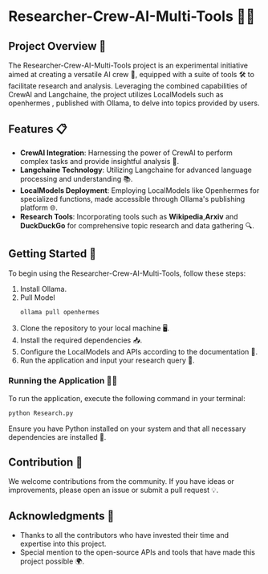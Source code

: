 # Researcher-Crew-AI-Multi-Tools 🤖🔧
## Project Overview 🌟
The Researcher-Crew-AI-Multi-Tools project is an experimental initiative aimed at creating a versatile AI crew 🚀, equipped with a suite of tools 🛠️ to facilitate research and analysis. Leveraging the combined capabilities of CrewAI and Langchaine, the project utilizes LocalModels such as openhermes , published with Ollama, to delve into topics provided by users.

## Features 📋
- **CrewAI Integration**: Harnessing the power of CrewAI to perform complex tasks and provide insightful analysis 🧠.
- **Langchaine Technology**: Utilizing Langchaine for advanced language processing and understanding 📚.
- **LocalModels Deployment**: Employing LocalModels like Openhermes for specialized functions, made accessible through Ollama's publishing platform 🌐.
- **Research Tools**: Incorporating tools such as **Wikipedia**,**Arxiv** and **DuckDuckGo** for comprehensive topic research and data gathering 🔍.

## Getting Started 🚀
To begin using the Researcher-Crew-AI-Multi-Tools, follow these steps:
1. Install Ollama.
2. Pull Model
   ```bash
   ollama pull openhermes
   ```
4. Clone the repository to your local machine 🖥️.
5. Install the required dependencies 📥.
6. Configure the LocalModels and APIs according to the documentation 📄.
7. Run the application and input your research query 🧐.

### Running the Application 🏃‍♂️
To run the application, execute the following command in your terminal:

```bash
python Research.py
```

Ensure you have Python installed on your system and that all necessary dependencies are installed 🐍.

## Contribution 👐
We welcome contributions from the community. If you have ideas or improvements, please open an issue or submit a pull request 💡.


## Acknowledgments 🎉
- Thanks to all the contributors who have invested their time and expertise into this project.
- Special mention to the open-source APIs and tools that have made this project possible 🌍.



